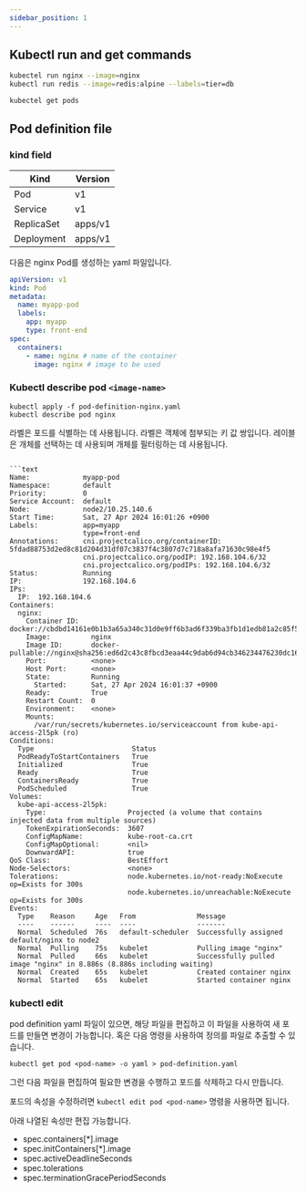 ```yaml
---
sidebar_position: 1
---
```


## Kubectl run and get commands

```bash
kubectel run nginx --image=nginx
kubectl run redis --image=redis:alpine --labels=tier=db

kubectel get pods
```

## Pod definition file

### kind field

| Kind       | Version |
|------------|---------|
| Pod        | v1      |
| Service    | v1      |
| ReplicaSet | apps/v1 |
| Deployment | apps/v1 |

다음은 nginx Pod를 생성하는 yaml 파일입니다.

```yaml title="pod-definition-nginx.yaml"
apiVersion: v1
kind: Pod
metadata:
  name: myapp-pod
  labels:
    app: myapp
    type: front-end
spec:
  containers:
    - name: nginx # name of the container
      image: nginx # image to be used
```

### Kubectl describe pod `<image-name>`

```shell
kubectl apply -f pod-definition-nginx.yaml
kubectl describe pod nginx
```

라벨은 포드를 식별하는 데 사용됩니다. 라벨은 객체에 첨부되는 키 값 쌍입니다. 레이블은 개체를 선택하는 데 사용되며 개체를 필터링하는 데 사용됩니다.

```shell

```text
Name:             myapp-pod
Namespace:        default
Priority:         0
Service Account:  default
Node:             node2/10.25.140.6
Start Time:       Sat, 27 Apr 2024 16:01:26 +0900
Labels:           app=myapp
                  type=front-end
Annotations:      cni.projectcalico.org/containerID: 5fdad88753d2ed8c81d204d31df07c3837f4c3807d7c718a8afa71630c98e4f5
                  cni.projectcalico.org/podIP: 192.168.104.6/32
                  cni.projectcalico.org/podIPs: 192.168.104.6/32
Status:           Running
IP:               192.168.104.6
IPs:
  IP:  192.168.104.6
Containers:
  nginx:
    Container ID:   docker://cbdbd14161e0b1b3a65a340c31d0e9ff6b3ad6f339ba3fb1d1edb81a2c85f5cc
    Image:          nginx
    Image ID:       docker-pullable://nginx@sha256:ed6d2c43c8fbcd3eaa44c9dab6d94cb346234476230dc1681227aa72d07181ee
    Port:           <none>
    Host Port:      <none>
    State:          Running
      Started:      Sat, 27 Apr 2024 16:01:37 +0900
    Ready:          True
    Restart Count:  0
    Environment:    <none>
    Mounts:
      /var/run/secrets/kubernetes.io/serviceaccount from kube-api-access-2l5pk (ro)
Conditions:
  Type                        Status
  PodReadyToStartContainers   True
  Initialized                 True
  Ready                       True
  ContainersReady             True
  PodScheduled                True
Volumes:
  kube-api-access-2l5pk:
    Type:                    Projected (a volume that contains injected data from multiple sources)
    TokenExpirationSeconds:  3607
    ConfigMapName:           kube-root-ca.crt
    ConfigMapOptional:       <nil>
    DownwardAPI:             true
QoS Class:                   BestEffort
Node-Selectors:              <none>
Tolerations:                 node.kubernetes.io/not-ready:NoExecute op=Exists for 300s
                             node.kubernetes.io/unreachable:NoExecute op=Exists for 300s
Events:
  Type    Reason     Age   From               Message
  ----    ------     ----  ----               -------
  Normal  Scheduled  76s   default-scheduler  Successfully assigned default/nginx to node2
  Normal  Pulling    75s   kubelet            Pulling image "nginx"
  Normal  Pulled     66s   kubelet            Successfully pulled image "nginx" in 8.886s (8.886s including waiting)
  Normal  Created    65s   kubelet            Created container nginx
  Normal  Started    65s   kubelet            Started container nginx
```

### kubectl edit

pod definition yaml 파일이 있으면, 해당 파일을 편집하고 이 파일을 사용하여 새 포드를 만들면 변경이 가능합니다. 혹은 다음 명령을 사용하여 정의를 파일로 추출할 수 있습니다.

`kubectl get pod <pod-name> -o yaml > pod-definition.yaml`

그런 다음 파일을 편집하여 필요한 변경을 수행하고 포드를 삭제하고 다시 만듭니다.

포드의 속성을 수정하려면 `kubectl edit pod <pod-name>` 명령을 사용하면 됩니다. 

아래 나열된 속성만 편집 가능합니다.

- spec.containers[*].image 
- spec.initContainers[*].image 
- spec.activeDeadlineSeconds 
- spec.tolerations 
- spec.terminationGracePeriodSeconds 
